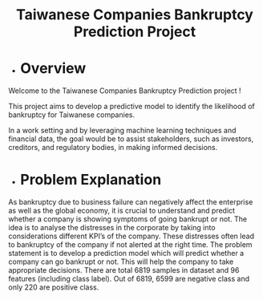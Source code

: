 # <p align="center"> Taiwanese Companies Bankruptcy Prediction Project</p>

- # Overview

Welcome to the Taiwanese Companies Bankruptcy Prediction project ! 

This project aims to develop a predictive model to identify the likelihood of bankruptcy for Taiwanese companies. 

In a work setting and by leveraging machine learning techniques and financial data, the goal would be to assist stakeholders, such as investors, creditors, and regulatory bodies, in making informed decisions.

- # Problem Explanation
As bankruptcy due to business failure can negatively affect the enterprise as well as the global economy, it is crucial to understand and predict whether a company is showing symptoms of going bankrupt or not. The idea is to analyse the distresses in the corporate by taking into considerations different KPI’s of the company. These distresses often lead to bankruptcy of the company if not alerted at the right time. The problem statement is to develop a prediction model which will predict whether a company can go bankrupt or not. This will help the company to take appropriate decisions.
There are total 6819 samples in dataset and 96 features (including class label). Out of 6819, 6599 are negative class and only 220 are positive class.
